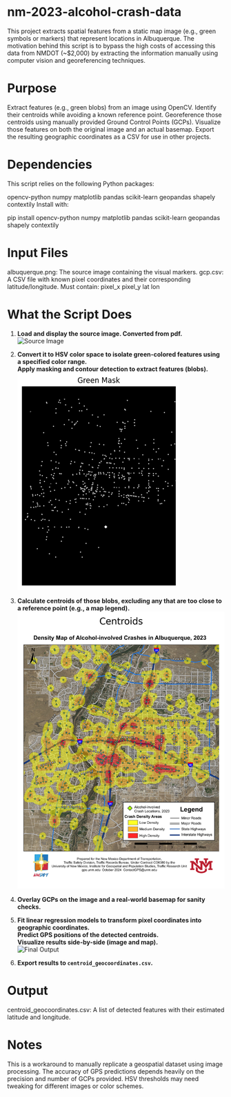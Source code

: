 # nm-2023-alcohol-crash-data

This project extracts spatial features from a static map image (e.g., green symbols or markers) that represent locations in Albuquerque. The motivation behind this script is to bypass the high costs of accessing this data from NMDOT (~$2,000) by extracting the information manually using computer vision and georeferencing techniques.

# Purpose

Extract features (e.g., green blobs) from an image using OpenCV.
Identify their centroids while avoiding a known reference point.
Georeference those centroids using manually provided Ground Control Points (GCPs).
Visualize those features on both the original image and an actual basemap.
Export the resulting geographic coordinates as a CSV for use in other projects.

# Dependencies

This script relies on the following Python packages:

opencv-python
numpy
matplotlib
pandas
scikit-learn
geopandas
shapely
contextily
Install with:

pip install opencv-python numpy matplotlib pandas scikit-learn geopandas shapely contextily

# Input Files

albuquerque.png: The source image containing the visual markers.
gcp.csv: A CSV file with known pixel coordinates and their corresponding latitude/longitude. Must contain:
pixel_x
pixel_y
lat
lon

# What the Script Does

1. **Load and display the source image. Converted from pdf.**  
   ![Source Image](albuquerque.png)

2. **Convert it to HSV color space to isolate green-colored features using a specified color range.**  
   **Apply masking and contour detection to extract features (blobs).**  
   ![Masked Green Features](images/mask.png)

3. **Calculate centroids of those blobs, excluding any that are too close to a reference point (e.g., a map legend).**  
   ![Detected Centroids](images/centroids.png)

4. **Overlay GCPs on the image and a real-world basemap for sanity checks.**

5. **Fit linear regression models to transform pixel coordinates into geographic coordinates.**  
   **Predict GPS positions of the detected centroids.**  
   **Visualize results side-by-side (image and map).**  
   ![Final Output](images/finaloutput.png)

6. **Export results to `centroid_geocoordinates.csv`.**


# Output

centroid_geocoordinates.csv: A list of detected features with their estimated latitude and longitude.


# Notes

This is a workaround to manually replicate a geospatial dataset using image processing.
The accuracy of GPS predictions depends heavily on the precision and number of GCPs provided.
HSV thresholds may need tweaking for different images or color schemes.
